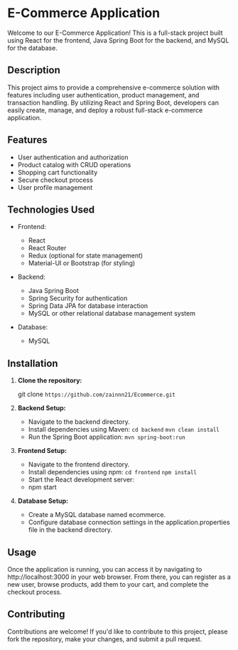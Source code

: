 # E-Commerce Application

Welcome to our E-Commerce Application! This is a full-stack project built using React for the frontend, Java Spring Boot for the backend, and MySQL for the database.

## Description

This project aims to provide a comprehensive e-commerce solution with features including user authentication, product management, and transaction handling. By utilizing React and Spring Boot, developers can easily create, manage, and deploy a robust full-stack e-commerce application.

## Features

- User authentication and authorization
- Product catalog with CRUD operations
- Shopping cart functionality
- Secure checkout process
- User profile management

## Technologies Used

- Frontend:
  - React
  - React Router
  - Redux (optional for state management)
  - Material-UI or Bootstrap (for styling)

- Backend:
  - Java Spring Boot
  - Spring Security for authentication
  - Spring Data JPA for database interaction
  - MySQL or other relational database management system

- Database:
  - MySQL
  
## Installation

1. **Clone the repository:**
   
   git clone
   `https://github.com/zainnn21/Ecommerce.git`
2. **Backend Setup:**
   - Navigate to the backend directory.
   - Install dependencies using Maven:
     `cd backend` `mvn clean install`
   - Run the Spring Boot application:
     `mvn spring-boot:run`
3. **Frontend Setup:**
   - Navigate to the frontend directory.
   - Install dependencies using npm:
     `cd frontend` `npm install`
   - Start the React development server:
   - npm start
4. **Database Setup:**
   - Create a MySQL database named ecommerce.
   - Configure database connection settings in the application.properties file in the backend directory.
   
## Usage
Once the application is running, you can access it by navigating to http://localhost:3000 in your web browser. From there, you can register as a new user, browse products, add them to your cart, and complete the checkout process.

## Contributing
Contributions are welcome! If you'd like to contribute to this project, please fork the repository, make your changes, and submit a pull request.
